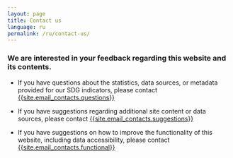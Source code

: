 ```yaml
---
layout: page
title: Contact us
language: ru
permalink: /ru/contact-us/
---
```

### We are interested in your feedback regarding this website and its contents.


- If you have questions about the statistics, data sources, or metadata provided for our SDG indicators, please contact [{{site.email_contacts.questions}}](mailto:{{site.email_contacts.questions}})

- If you have suggestions regarding additional site content or data sources, please contact [{{site.email_contacts.suggestions}}](mailto:{{site.email_contacts.suggestions}})

- If you have suggestions on how to improve the functionality of this website, including data accessibility, please contact [{{site.email_contacts.functional}}](mailto:{{site.email_contacts.functional}})
